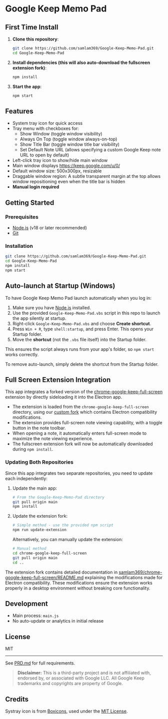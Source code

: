 # Google Keep Memo Pad

## First Time Install

1. **Clone this repository**:
   ```sh
   git clone https://github.com/samlam369/Google-Keep-Memo-Pad.git
   cd Google-Keep-Memo-Pad
   ```

2. **Install dependencies (this will also auto-download the fullscreen extension fork)**:
   ```sh
   npm install
   ```

3. **Start the app**:
   ```sh
   npm start
   ```

## Features
- System tray icon for quick access
- Tray menu with checkboxes for:
    - Show Window (toggle window visibility)
    - Always On Top (toggle window always-on-top)
    - Show Title Bar (toggle window title bar visibility)
    - Set Default Note URL (allows specifying a custom Google Keep note URL to open by default)
- Left-click tray icon to show/hide main window
- Main window displays https://keep.google.com/u/0/
- Default window size: 500x300px, resizable
- Draggable window region: A subtle transparent margin at the top allows window repositioning even when the title bar is hidden
- **Manual login required**

## Getting Started

### Prerequisites
- [Node.js](https://nodejs.org/) (v18 or later recommended)
- [Git](https://git-scm.com/)

### Installation
```sh
git clone https://github.com/samlam369/Google-Keep-Memo-Pad.git
cd Google-Keep-Memo-Pad
npm install
npm start
```

## Auto-launch at Startup (Windows)

To have Google Keep Memo Pad launch automatically when you log in:

1. Make sure you have [Node.js](https://nodejs.org/) installed.
2. Use the provided `Google-Keep-Memo-Pad.vbs` script in this repo to launch the app silently at startup.
3. Right-click `Google-Keep-Memo-Pad.vbs` and choose **Create shortcut**.
4. Press `Win + R`, type `shell:startup`, and press Enter. This opens your Startup folder.
5. Move the **shortcut** (not the `.vbs` file itself) into the Startup folder.

This ensures the script always runs from your app's folder, so `npm start` works correctly.

To remove auto-launch, simply delete the shortcut from the Startup folder.

## Full Screen Extension Integration

This app integrates a forked version of the [chrome-google-keep-full-screen](https://github.com/chrisputnam9/chrome-google-keep-full-screen) extension by directly sideloading it into the Electron app.

- The extension is loaded from the `chrome-google-keep-full-screen` directory, using our [custom fork](https://github.com/samlam369/chrome-google-keep-full-screen) which contains Electron compatibility modifications.
- The extension provides full-screen note viewing capability, with a toggle button in the note toolbar.
- When opening a note, it automatically enters full-screen mode to maximize the note viewing experience.
- The fullscreen extension fork will now be automatically downloaded during `npm install`.

### Updating Both Repositories

Since this app integrates two separate repositories, you need to update each independently:

1. Update the main app:
   ```sh
   # From the Google-Keep-Memo-Pad directory
   git pull origin main
   npm install
   ```

2. Update the extension fork:
   ```sh
   # Simple method - use the provided npm script
   npm run update-extension
   ```
   
   Alternatively, you can manually update the extension:
   ```sh
   # Manual method
   cd chrome-google-keep-full-screen
   git pull origin main
   cd ..
   ```

The extension fork contains detailed documentation in [samlam369/chrome-google-keep-full-screen/README.md](https://github.com/samlam369/chrome-google-keep-full-screen/blob/master/README.md) explaining the modifications made for Electron compatibility. These modifications ensure the extension works properly in a desktop environment without breaking core functionality.

## Development
- Main process: `main.js`
- No auto-update or analytics in initial release

## License
MIT

---

See [PRD.md](./PRD.md) for full requirements.

> **Disclaimer:** This is a third-party project and is not affiliated with, endorsed by, or associated with Google LLC. All Google Keep trademarks and copyrights are property of Google.

## Credits

Systray icon is from [Boxicons](https://boxicons.com/), used under the [MIT License](https://github.com/atisawd/boxicons/blob/master/LICENSE).

